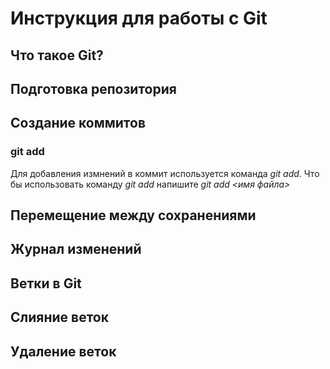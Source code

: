 # Инструкция для работы с Git

## Что такое Git?

## Подготовка репозитория

## Создание коммитов

### git add
Для добавления измнений в коммит используется команда *git add*. Что бы использовать команду *git add* напишите *git add <имя файла>*

## Перемещение между сохранениями

## Журнал изменений

## Ветки в Git


## Слияние веток

## Удаление веток